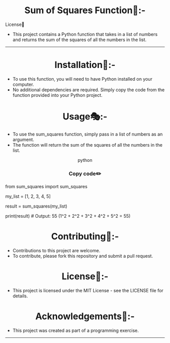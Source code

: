 

<h1 align="center">Sum of Squares Function🧾:-</h1>

License📙

- This project contains a Python function that takes in a list of numbers and returns the sum of the squares of all the numbers in the list.
<hr>
<h1 align="center">Installation🔧:-</h1>

- To use this function, you will need to have Python installed on your computer.
- No additional dependencies are required. Simply copy the code from the function provided into your Python project.

<h1 align="center">Usage🎭:-</h1>

- To use the sum_squares function, simply pass in a list of numbers as an argument. 
- The function will return the sum of the squares of all the numbers in the list.

<p align="center"> python</p>


<h3 align=" center" >Copy code✏️</h3>

from sum_squares import sum_squares

my_list = [1, 2, 3, 4, 5]

result = sum_squares(my_list)

print(result)  # Output: 55 (1^2 + 2^2 + 3^2 + 4^2 + 5^2 = 55)

<h1 align="center">Contributing👫:-</h1>

- Contributions to this project are welcome.
-  To contribute, please fork this repository and submit a pull request.

<h1 align="center">License📙:-</h1>

- This project is licensed under the MIT License - see the LICENSE file for details.

<h1 align="center">Acknowledgements📱:-</h1>

- This project was created as part of a programming exercise.
<hr>